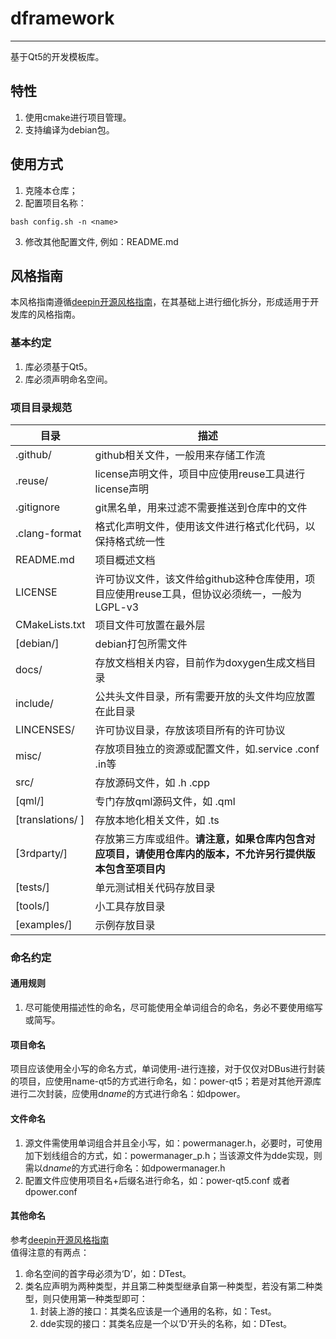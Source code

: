 # dframework
------------
基于Qt5的开发模板库。

## 特性
1. 使用cmake进行项目管理。
2. 支持编译为debian包。

## 使用方式
1. 克隆本仓库；
2. 配置项目名称：
```shell
bash config.sh -n <name>
```
3. 修改其他配置文件, 例如：README.md

## 风格指南
本风格指南遵循[deepin开源风格指南](https://github.com/linuxdeepin/deepin-styleguide)，在其基础上进行细化拆分，形成适用于开发库的风格指南。

### 基本约定
1. 库必须基于Qt5。
2. 库必须声明命名空间。

### 项目目录规范
 **目录**           | **描述**
------------------|---------------------------------------------------------
 .github/         | github相关文件，一般用来存储工作流
 .reuse/          | license声明文件，项目中应使用reuse工具进行license声明
 .gitignore       | git黑名单，用来过滤不需要推送到仓库中的文件
 .clang-format    | 格式化声明文件，使用该文件进行格式化代码，以保持格式统一性
 README.md        | 项目概述文档
 LICENSE          | 许可协议文件，该文件给github这种仓库使用，项目应使用reuse工具，但协议必须统一，一般为LGPL-v3
 CMakeLists.txt   | 项目文件可放置在最外层
 [debian/]        | debian打包所需文件
 docs/            | 存放文档相关内容，目前作为doxygen生成文档目录
 include/         | 公共头文件目录，所有需要开放的头文件均应放置在此目录
 LINCENSES/       | 许可协议目录，存放该项目所有的许可协议
 misc/            | 存放项目独立的资源或配置文件，如.service .conf .in等
 src/             | 存放源码文件，如 .h .cpp
 [qml/]           | 专门存放qml源码文件，如 .qml
 [translations/ ] | 存放本地化相关文件，如 .ts
 [3rdparty/]      | 存放第三方库或组件。**请注意，如果仓库内包含对应项目，请使用仓库内的版本，不允许另行提供版本包含至项目内**
 [tests/]         | 单元测试相关代码存放目录
 [tools/]         | 小工具存放目录
 [examples/]      | 示例存放目录

### 命名约定

#### 通用规则
1. 尽可能使用描述性的命名，尽可能使用全单词组合的命名，务必不要使用缩写或简写。

#### 项目命名
项目应该使用全小写的命名方式，单词使用-进行连接，对于仅仅对DBus进行封装的项目，应使用name-qt5的方式进行命名，如：power-qt5；若是对其他开源库进行二次封装，应使用d*name*的方式进行命名：如dpower。

#### 文件命名
1. 源文件需使用单词组合并且全小写，如：powermanager.h，必要时，可使用加下划线组合的方式，如：powermanager\_p.h；当该源文件为dde实现，则需以d*name*的方式进行命名：如dpowermanager.h
2. 配置文件应使用项目名+后缀名进行命名，如：power-qt5.conf 或者 dpower.conf

#### 其他命名
参考[deepin开源风格指南](https://github.com/linuxdeepin/deepin-styleguide)<br>
值得注意的有两点：
1. 命名空间的首字母必须为‘D’，如：DTest。
2. 类名应声明为两种类型，并且第二种类型继承自第一种类型，若没有第二种类型，则只使用第一种类型即可：
    1. 封装上游的接口：其类名应该是一个通用的名称，如：Test。
    2. dde实现的接口：其类名应是一个以‘D’开头的名称，如：DTest。

